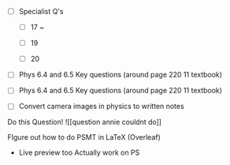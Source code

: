 
- [ ] Specialist Q's
	- [ ] 17 ~  
	- [ ] 19
	- [ ] 20




- [ ]  Phys 6.4 and 6.5 Key questions (around page 220 11 textbook)
- [ ]  Phys 6.4 and 6.5 Key questions (around page 220 11 textbook)
- [ ]  Convert camera images in physics to written notes



Do this Question! 
![[question annie couldnt do]]


FIgure out how to do PSMT in LaTeX (Overleaf)
- Live preview too
Actually work on PS